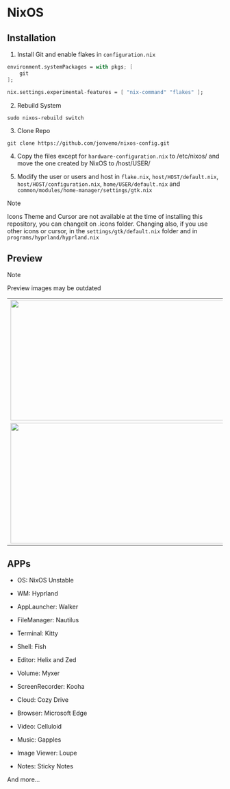# NixOS

## Installation
1. Install Git and enable flakes in `configuration.nix`

```nix
environment.systemPackages = with pkgs; [
    git
];
```
```nix
nix.settings.experimental-features = [ "nix-command" "flakes" ];
```

2. Rebuild System
```
sudo nixos-rebuild switch
```

3. Clone Repo
```
git clone https://github.com/jonvemo/nixos-config.git
```

4. Copy the files except for `hardware-configuration.nix` to /etc/nixos/ and move the one created by NixOS to /host/USER/

5. Modify the user or users and host in `flake.nix`, `host/HOST/default.nix`, `host/HOST/configuration.nix`, `home/USER/default.nix` and `common/modules/home-manager/settings/gtk.nix`

> [!NOTE]
> Icons Theme and Cursor are not available at the time of installing this repository, you can changeit on .icons folder. Changing also, if you use other icons or cursor, in the `settings/gtk/default.nix` folder and in `programs/hyprland/hyprland.nix`

## Preview
> [!NOTE]
> Preview images may be outdated
<table>
    <tr>
        <td><img src="https://github.com/user-attachments/assets/c7b06249-0757-42e9-a68a-e0894c57e3c7" width="500" height="281"/></td>
        <td><img src="https://github.com/user-attachments/assets/af77ce40-51f4-477d-a6a7-a29064adab07" width="500" height="281"/></td>
    </tr>
    <tr>
        <td><img src="https://github.com/user-attachments/assets/fcf2bf68-2de9-41b8-9957-6039802179da" width="500" height="281"/></td>
        <td><img src="https://github.com/user-attachments/assets/c3e76b21-3c72-41ba-b5fb-cfa62f77daa9" width="500" height="281"/></td>
    </tr>
</table>

## APPs
* OS: NixOS Unstable
* WM: Hyprland
* AppLauncher: Walker
* FileManager: Nautilus
* Terminal: Kitty
* Shell: Fish
* Editor: Helix and Zed
* Volume: Myxer
* ScreenRecorder: Kooha
* Cloud: Cozy Drive

* Browser: Microsoft Edge
* Video: Celluloid
* Music: Gapples
* Image Viewer: Loupe
* Notes: Sticky Notes

And more...
